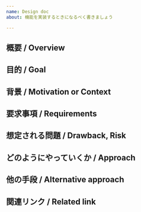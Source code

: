 ```yaml
---
name: Design doc
about: 機能を実装するときになるべく書きましょう

---
```


概要 / Overview
---
<!--
[required]
どういった機能を実装するのか概要を書きます
最大でも3行に収まるような文章量にすると良いでしょう。
-->

目的 / Goal
---
<!--
[required]
機能を実装したことによってユーザーに対しどのような影響を与えるか、
機能実装が成功とみなされる測定可能な基準や、機能が実装しないことなどを書くと良いでしょう。
-->

背景 / Motivation or Context
---
<!--
[required]
なぜ機能が必要なのか、この機能がどういった観点で必要なのか、
OKRのどの項目に当てはまるかなどを書くと良いでしょう。
-->

要求事項 / Requirements
---
<!--
[required]
機能実装にともない必要な機能や考慮しないといけない点などを書くと良いでしょう。
-->

想定される問題 / Drawback, Risk
---
<!--
機能実装にともないパフォーマンスが若干落ちるなどの欠点や、
regressionが起きそうなどのリスクがあれば書きます。
-->

どのようにやっていくか / Approach
---
<!--
機能実装にあたってどのように実装するかなど具体的なタスクやコードを書くと良いでしょう。
-->

他の手段 / Alternative approach
---
<!--
このdesign docに書いたこと以外で検討した実装方法などがあれば書くと良いでしょう。
-->

関連リンク / Related link
---
<!--
関連するissueなどを書くと良いでしょう。
-->
